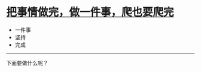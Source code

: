 # [把事情做完，做一件事，爬也要爬完](https://github.com/yihong0618/gitblog/issues/167)

- 一件事
- 坚持
- 完成

---

下面要做什么呢？